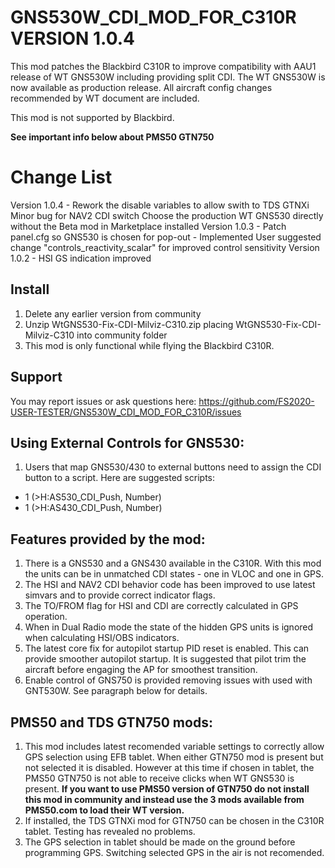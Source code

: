 # GNS530W_CDI_MOD_FOR_C310R VERSION 1.0.4

This mod patches the Blackbird C310R to improve compatibility with AAU1 release of WT GNS530W including providing split CDI.
The WT GNS530W is now available as production release. 
All aircraft config changes recommended by WT document are included.

This mod is not supported by Blackbird. 

**See important info below about PMS50 GTN750**

# Change List

Version 1.0.4 - Rework the disable variables to allow swith to TDS GTNXi
                Minor bug for NAV2 CDI switch
                Choose the production WT GNS530 directly without the Beta mod in Marketplace installed
Version 1.0.3 - Patch panel.cfg so GNS530 is chosen for pop-out
              - Implemented User suggested change "controls_reactivity_scalar" for improved control sensitivity
Version 1.0.2 - HSI GS indication improved

## Install

1. Delete any earlier version from community
2. Unzip WtGNS530-Fix-CDI-Milviz-C310.zip placing WtGNS530-Fix-CDI-Milviz-C310 into community folder
3. This mod is only functional while flying the Blackbird C310R.

## Support

You may report issues or ask questions here: https://github.com/FS2020-USER-TESTER/GNS530W_CDI_MOD_FOR_C310R/issues

## Using External Controls for GNS530:

1. Users that map GNS530/430 to external buttons need to assign the CDI button to a script. Here are suggested scripts:

* 1 (>H:AS530_CDI_Push, Number)
* 1 (>H:AS430_CDI_Push, Number)

## Features provided by the mod:

1. There is a GNS530 and a GNS430 available in the C310R. With this mod the units can be in unmatched CDI states - one in VLOC and one in GPS.
2. The HSI and NAV2 CDI behavior code has been improved to use latest simvars and to provide correct indicator flags.
3. The TO/FROM flag for HSI and CDI are correctly calculated in GPS operation.
4. When in Dual Radio mode the state of the hidden GPS units is ignored when calculating HSI/OBS indicators.
5. The latest core fix for autopilot startup PID reset is enabled. This can provide smoother autopilot startup. It is suggested that pilot trim the aircraft before engaging the AP for smoothest transition.
6. Enable control of GNS750 is provided removing issues with used with GNT530W. See paragraph below for details.


## PMS50 and TDS GTN750 mods:

1. This mod includes latest recomended variable settings to correctly allow GPS selection using EFB tablet. When either GTN750 mod is present but not selected it is disabled.  However at this time if chosen in tablet, the PMS50 GTN750 is not able to receive clicks when WT GNS530 is present.  **If you want to use PMS50 version of GTN750 do not install this mod in community and instead use the 3 mods available from PMS50.com to load their WT version.**
2. If installed, the TDS GTNXi mod for GTN750 can be chosen in the C310R tablet. Testing has revealed no problems.
3. The GPS selection in tablet should be made on the ground before programming GPS.  Switching selected GPS in the air is not recomended.


